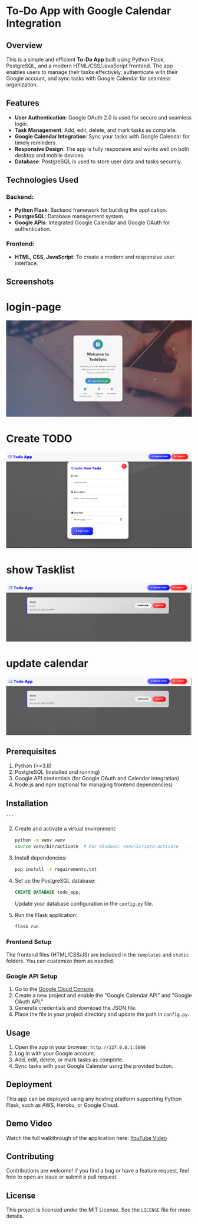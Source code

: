 
# To-Do App with Google Calendar Integration

## Overview

This is a simple and efficient **To-Do App** built using Python Flask, PostgreSQL, and a modern HTML/CSS/JavaScript frontend. The app enables users to manage their tasks effectively, authenticate with their Google account, and sync tasks with Google Calendar for seamless organization.

## Features

- **User Authentication**: Google OAuth 2.0 is used for secure and seamless login.
- **Task Management**: Add, edit, delete, and mark tasks as complete.
- **Google Calendar Integration**: Sync your tasks with Google Calendar for timely reminders.
- **Responsive Design**: The app is fully responsive and works well on both desktop and mobile devices.
- **Database**: PostgreSQL is used to store user data and tasks securely.

## Technologies Used

### Backend:
- **Python Flask**: Backend framework for building the application.
- **PostgreSQL**: Database management system.
- **Google APIs**: Integrated Google Calendar and Google OAuth for authentication.

### Frontend:
- **HTML, CSS, JavaScript**: To create a modern and responsive user interface.

## Screenshots
# login-page
![To-Do App Screenshot](./public/images/a.png)
# Create TODO
![To-Do App Screenshot](./public/images/b.png)
# show Tasklist
![To-Do App Screenshot](./public/images/c.png)
# update calendar
![To-Do App Screenshot](./public/images/c.png)


## Prerequisites

1. Python (>=3.8)
2. PostgreSQL (installed and running)
3. Google API credentials (for Google OAuth and Calendar integration)
4. Node.js and npm (optional for managing frontend dependencies)

## Installation

<!-- ### Backend Setup
1. Clone the repository:
    ```bash
    git clone 
    cd todo-app -->
    ```

2. Create and activate a virtual environment:
    ```bash
    python -m venv venv
    source venv/bin/activate  # For Windows: venv\Scripts\activate
    ```

3. Install dependencies:
    ```bash
    pip install -r requirements.txt
    ```

4. Set up the PostgreSQL database:
    ```sql
    CREATE DATABASE todo_app;
    ```
    Update your database configuration in the `config.py` file.

5. Run the Flask application:
    ```bash
    flask run
    ```

### Frontend Setup
The frontend files (HTML/CSS/JS) are included in the `templates` and `static` folders. You can customize them as needed.

### Google API Setup
1. Go to the [Google Cloud Console](https://console.cloud.google.com/).
2. Create a new project and enable the "Google Calendar API" and "Google OAuth API."
3. Generate credentials and download the JSON file.
4. Place the file in your project directory and update the path in `config.py`.

## Usage
1. Open the app in your browser: `http://127.0.0.1:5000`
2. Log in with your Google account.
3. Add, edit, delete, or mark tasks as complete.
4. Sync tasks with your Google Calendar using the provided button.

## Deployment
This app can be deployed using any hosting platform supporting Python Flask, such as AWS, Heroku, or Google Cloud.

## Demo Video
Watch the full walkthrough of the application here: [YouTube Video](https://www.youtube.com/your-video-link)

## Contributing
Contributions are welcome! If you find a bug or have a feature request, feel free to open an issue or submit a pull request.

## License
This project is licensed under the MIT License. See the `LICENSE` file for more details.